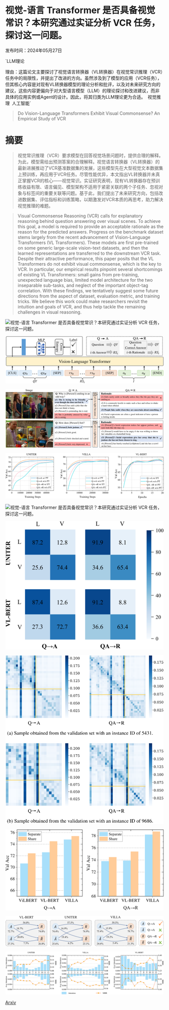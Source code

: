 # 视觉-语言 Transformer 是否具备视觉常识？本研究通过实证分析 VCR 任务，探讨这一问题。

发布时间：2024年05月27日

`LLM理论

理由：这篇论文主要探讨了视觉语言转换器（VL转换器）在视觉常识推理（VCR）任务中的局限性，并提出了改进的方向。虽然涉及到了模型的应用（VCR任务），但其核心内容是对现有VL转换器模型的理论分析和批评，以及对未来研究方向的建议，这些内容更偏向于对大型语言模型（LLM）的理论探讨和改进建议，而非具体的应用实例或Agent的设计。因此，将其归类为LLM理论更为合适。` `视觉推理` `人工智能`

> Do Vision-Language Transformers Exhibit Visual Commonsense? An Empirical Study of VCR

# 摘要

> 视觉常识推理（VCR）要求模型在回答视觉场景问题时，提供合理的解释。为此，模型需给出预测答案的合理解释。视觉语言转换器（VL转换器）的最新进展推动了VCR基准数据集的发展，这些模型先在大型视觉文本数据集上预训练，再应用于VCR任务。尽管性能优异，本文指出VL转换器并未真正掌握VCR的核心——视觉常识。实证研究表明，现有VL转换器存在预训练收益有限、语言偏见、模型架构不适用于紧密关联的两个子任务、忽视对象与标签间的重要关联等问题。基于此，我们提出了未来研究方向，包括改进数据集、评估指标和训练策略，以期激发对VCR本质的再思考，助力解决视觉推理的难题。

> Visual Commonsense Reasoning (VCR) calls for explanatory reasoning behind question answering over visual scenes. To achieve this goal, a model is required to provide an acceptable rationale as the reason for the predicted answers. Progress on the benchmark dataset stems largely from the recent advancement of Vision-Language Transformers (VL Transformers). These models are first pre-trained on some generic large-scale vision-text datasets, and then the learned representations are transferred to the downstream VCR task. Despite their attractive performance, this paper posits that the VL Transformers do not exhibit visual commonsense, which is the key to VCR. In particular, our empirical results pinpoint several shortcomings of existing VL Transformers: small gains from pre-training, unexpected language bias, limited model architecture for the two inseparable sub-tasks, and neglect of the important object-tag correlation. With these findings, we tentatively suggest some future directions from the aspect of dataset, evaluation metric, and training tricks. We believe this work could make researchers revisit the intuition and goals of VCR, and thus help tackle the remaining challenges in visual reasoning.

![视觉-语言 Transformer 是否具备视觉常识？本研究通过实证分析 VCR 任务，探讨这一问题。](../../../paper_images/2405.16934/x1.png)

![视觉-语言 Transformer 是否具备视觉常识？本研究通过实证分析 VCR 任务，探讨这一问题。](../../../paper_images/2405.16934/x2.png)

![视觉-语言 Transformer 是否具备视觉常识？本研究通过实证分析 VCR 任务，探讨这一问题。](../../../paper_images/2405.16934/x3.png)

![视觉-语言 Transformer 是否具备视觉常识？本研究通过实证分析 VCR 任务，探讨这一问题。](../../../paper_images/2405.16934/x4.png)

![视觉-语言 Transformer 是否具备视觉常识？本研究通过实证分析 VCR 任务，探讨这一问题。](../../../paper_images/2405.16934/x5.png)

![视觉-语言 Transformer 是否具备视觉常识？本研究通过实证分析 VCR 任务，探讨这一问题。](../../../paper_images/2405.16934/x6.png)

![视觉-语言 Transformer 是否具备视觉常识？本研究通过实证分析 VCR 任务，探讨这一问题。](../../../paper_images/2405.16934/x7.png)

![视觉-语言 Transformer 是否具备视觉常识？本研究通过实证分析 VCR 任务，探讨这一问题。](../../../paper_images/2405.16934/x8.png)

![视觉-语言 Transformer 是否具备视觉常识？本研究通过实证分析 VCR 任务，探讨这一问题。](../../../paper_images/2405.16934/x9.png)

![视觉-语言 Transformer 是否具备视觉常识？本研究通过实证分析 VCR 任务，探讨这一问题。](../../../paper_images/2405.16934/x10.png)

[Arxiv](https://arxiv.org/abs/2405.16934)